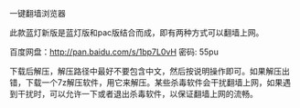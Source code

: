 一键翻墙浏览器

此款蓝灯新版是蓝灯版和pac版结合而成，即有两种方式可以翻墙上网。

百度网盘：http://pan.baidu.com/s/1bp7L0vH 密码: 55pu

下载后解压，解压路径中最好不要包含中文，然后按说明操作即可。如果解压出错，下载一个7z解压软件，用它来解压。某些杀毒软件会干扰翻墙上网，如果遇到干扰时，可以允许一下或者退出杀毒软件，以保证翻墙上网的流畅。